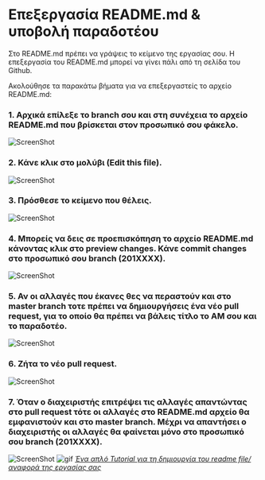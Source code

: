 # Επεξεργασία README.md & υποβολή παραδοτέου

Στο README.md πρέπει να γράψεις το κείμενο της εργασίας σου. Η επεξεργασία του README.md μπορεί να γίνει πάλι από τη σελίδα του Github.

Ακολούθησε τα παρακάτω βήματα για να επεξεργαστείς το αρχείο README.md:

### 1. Αρχικά επίλεξε το branch σου και στη συνέχεια το αρχείο README.md που βρίσκεται στον προσωπικό σου φάκελο.

![ScreenShot](/help/images/10.png)

### 2. Κάνε κλικ στο μολύβι (Edit this file).

![ScreenShot](/help/images/11.png)

### 3. Πρόσθεσε το κείμενο που θέλεις.

![ScreenShot](/help/images/12.png)

### 4. Μπορείς να δεις σε προεπισκόπηση το αρχείο README.md κάνοντας κλικ στο preview changes. Κάνε commit changes στο προσωπικό σου branch (201XXXX).

![ScreenShot](/help/images/13.png)

### 5. Αν οι αλλαγές που έκανες θες να περαστούν και στο master branch τοτε πρέπει να δημιουργήσεις ένα νέο pull request, για το οποίο θα πρέπει να βάλεις τίτλο το ΑΜ σου και το παραδοτέο.

![ScreenShot](/help/images/14.png)

### 6. Ζήτα το νέο pull request.

![ScreenShot](/help/images/15.png)

### 7. Όταν ο διαχειριστής επιτρέψει τις αλλαγές απαντώντας στο pull request τότε οι αλλαγές στο README.md αρχείο θα εμφανιστούν και στο master branch. Μέχρι να απαντήσει ο διαχειριστής οι αλλαγές θα φαίνεται μόνο στο προσωπικό σου branch (201XXXX).

![ScreenShot](/help/images/16.png)
![gif](https://user-images.githubusercontent.com/18603174/47072972-e2fe9180-d1ff-11e8-8901-22ff7e80ef6d.gif)
_[Ένα απλό Tutorial για τη δημιουργία του readme file/αναφορά της εργασίας σας](https://guides.github.com/features/mastering-markdown/)_

